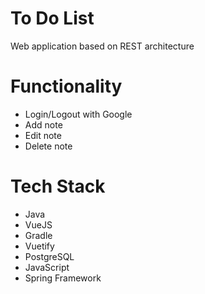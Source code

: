 # To Do List
Web application based on REST architecture

# Functionality
* Login/Logout with Google
* Add note
* Edit note
* Delete note

# Tech Stack
* Java
* VueJS
* Gradle
* Vuetify
* PostgreSQL
* JavaScript
* Spring Framework

